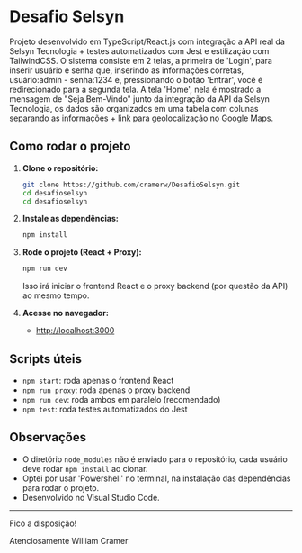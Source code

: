 # Desafio Selsyn

Projeto desenvolvido em TypeScript/React.js com integração a API real da Selsyn Tecnologia + testes automatizados com Jest e estilização com TailwindCSS.
O sistema consiste em 2 telas, a primeira de 'Login', para inserir usuário e senha que, inserindo as informações corretas, usuário:admin - senha:1234 e, pressionando o botão 'Entrar', você é redirecionado para a segunda tela. A tela 'Home', nela é mostrado a mensagem de "Seja Bem-Vindo" junto da integração da API da Selsyn Tecnologia, os dados são organizados em uma tabela com colunas separando as informações + link para geolocalização no Google Maps.

## Como rodar o projeto

1. **Clone o repositório:**
   ```sh
   git clone https://github.com/cramerw/DesafioSelsyn.git
   cd desafioselsyn
   cd desafioselsyn
   ```

2. **Instale as dependências:**
   ```sh
   npm install
   ```

3. **Rode o projeto (React + Proxy):**
   ```sh
   npm run dev
   ```
   Isso irá iniciar o frontend React e o proxy backend (por questão da API) ao mesmo tempo.

4. **Acesse no navegador:**
   - [http://localhost:3000](http://localhost:3000)

## Scripts úteis
- `npm start`: roda apenas o frontend React
- `npm run proxy`: roda apenas o proxy backend
- `npm run dev`: roda ambos em paralelo (recomendado)
- `npm test`: roda testes automatizados do Jest
  
## Observações
- O diretório `node_modules` não é enviado para o repositório, cada usuário deve rodar `npm install` ao clonar.
- Optei por usar 'Powershell' no terminal, na instalação das dependências para rodar o projeto.
- Desenvolvido no Visual Studio Code.

---

Fico a disposição!

Atenciosamente
William Cramer
